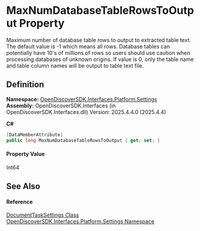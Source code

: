 # MaxNumDatabaseTableRowsToOutput Property


Maximum number of database table rows to output to extracted table text. The default value is -1 which means all rows. Database tables can potentially have 10's of millions of rows so users should use caution when processing databases of unknown origins. If value is 0, only the table name and table column names will be output to table text file.



## Definition
**Namespace:** <a href="a4de3d25-b44d-10c7-9f7b-6e96e612f300">OpenDiscoverSDK.Interfaces.Platform.Settings</a>  
**Assembly:** OpenDiscoverSDK.Interfaces (in OpenDiscoverSDK.Interfaces.dll) Version: 2025.4.4.0 (2025.4.4)

**C#**
``` C#
[DataMemberAttribute]
public long MaxNumDatabaseTableRowsToOutput { get; set; }
```



#### Property Value
Int64

## See Also


#### Reference
<a href="15834f2e-5778-5912-a2cc-a92e9d2e78fb">DocumentTaskSettings Class</a>  
<a href="a4de3d25-b44d-10c7-9f7b-6e96e612f300">OpenDiscoverSDK.Interfaces.Platform.Settings Namespace</a>  
